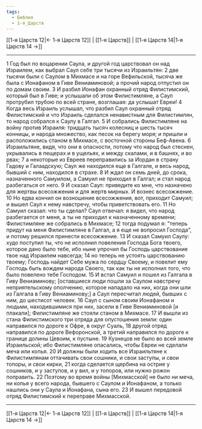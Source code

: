 ```yaml
---
tags:
  - Библия
  - 1-я_Царств
---
```

[[1-я Царств 12|← 1-я Царств 12]] | [[1-я Царств]] | [[1-я Царств 14|1-я Царств 14 →]]

---
1 Год был по воцарении Саула, и другой год царствовал он над Израилем, как выбрал Саул себе три тысячи из Израильтян:
2 две тысячи были с Саулом в Михмасе и на горе Вефильской, тысяча же была с Ионафаном в Гиве Вениаминовой; а прочий народ отпустил он по домам своим.
3 И разбил Ионафан охранный отряд Филистимский, который был в Гиве; и услышали об этом Филистимляне, а Саул протрубил трубою по всей стране, возглашая: да услышат Евреи!
4 Когда весь Израиль услышал, что разбил Саул охранный отряд Филистимский и что Израиль сделался ненавистным для Филистимлян, то народ собрался к Саулу в Галгал.
5 И собрались Филистимляне на войну против Израиля: тридцать тысяч колесниц и шесть тысяч конницы, и народа множество, как песок на берегу моря; и пришли и расположились станом в Михмасе, с восточной стороны Беф-Авена.
6 Израильтяне, видя, что они в опасности, потому что народ был стеснен, укрывались в пещерах и в ущельях, и между скалами, и в башнях, и во рвах;
7 а некоторые из Евреев переправились за Иордан в страну Гадову и Галаадскую; Саул же находился еще в Галгале, и весь народ, бывший с ним, находился в страхе.
8 И ждал он семь дней, до срока, назначенного Самуилом, а Самуил не приходил в Галгал; и стал народ разбегаться от него.
9 И сказал Саул: приведите ко мне, что назначено для жертвы всесожжения и для жертв мирных. И вознес всесожжение.
10 Но едва кончил он возношение всесожжения, вот, приходит Самуил; и вышел Саул к нему навстречу, чтобы приветствовать его.
11 Но Самуил сказал: что ты сделал? Саул отвечал: я видел, что народ разбегается от меня, а ты не приходил к назначенному времени; Филистимляне же собрались в Михмасе;
12 тогда подумал я: "теперь придут на меня Филистимляне в Галгал, а я еще не вопросил Господа", и потому решился принести всесожжение.
13 И сказал Самуил Саулу: худо поступил ты, что не исполнил повеления Господа Бога твоего, которое дано было тебе, ибо ныне упрочил бы Господь царствование твое над Израилем навсегда;
14 но теперь не устоять царствованию твоему; Господь найдет Себе мужа по сердцу Своему, и повелит ему Господь быть вождем народа Своего, так как ты не исполнил того, что было повелено тебе Господом.
15 И встал Самуил и пошел из Галгала в Гиву Вениаминову; [оставшиеся люди пошли за Саулом навстречу неприятельскому ополчению, которое нападало на них, когда они шли из Галгала в Гиву Вениаминову;] а Саул пересчитал людей, бывших с ним, до шестисот человек.
16 Саул с сыном своим Ионафаном и людьми, находившимися при них, засели в Гиве Вениаминовой [и плакали]; Филистимляне же стояли станом в Михмасе.
17 И вышли из стана Филистимского три отряда для опустошения земли: один направился по дороге к Офре, в округ Суаль,
18 другой отряд направился по дороге Вефоронской, а третий направился по дороге к границе долины Цевоим, к пустыне.
19 Кузнецов не было во всей земле Израильской; ибо Филистимляне опасались, чтобы Евреи не сделали меча или копья.
20 И должны были ходить все Израильтяне к Филистимлянам оттачивать свои сошники, и свои заступы, и свои топоры, и свои кирки,
21 когда сделается щербина на острие у сошников, и у заступов, и у вил, и у топоров, или нужно рожон поправить.
22 Поэтому во время войны [Михмасской] не было ни меча, ни копья у всего народа, бывшего с Саулом и Ионафаном, а только нашлись они у Саула и Ионафана, сына его.
23 И вышел передовой отряд Филистимский к переправе Михмасской.

---
[[1-я Царств 12|← 1-я Царств 12]] | [[1-я Царств]] | [[1-я Царств 14|1-я Царств 14 →]]